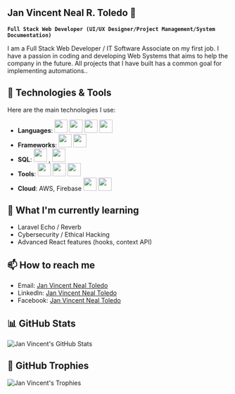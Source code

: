 ## Jan Vincent Neal R. Toledo 👋

**`Full Stack Web Developer (UI/UX Designer/Project Management/System Documentation)`**

I am a Full Stack Web Developer / IT Software Associate on my first job. I have a passion in coding and developing Web Systems
that aims to help the company in the future. All projects that I have built has a common goal for implementing automations..

## 🔧 Technologies & Tools
Here are the main technologies I use:

- **Languages**: <img src="https://github.com/user-attachments/assets/13115aed-d4ba-4f81-801f-53ad51495572" width="30px" /> <img src="https://cdn.jsdelivr.net/gh/devicons/devicon/icons/java/java-original.svg" width="30px" /> <img src="https://github.com/user-attachments/assets/ba39c9d3-ebc7-43e2-b4fc-dfbe282080c9" width="30px" /> <img src="https://github.com/user-attachments/assets/41c59980-4f15-4727-8695-b7734f01cebf" width="30px" /> 
- **Frameworks**: <img src="https://github.com/user-attachments/assets/e0f494df-1a24-42a7-a1ca-fbc9dcfd4cc6" width="30px" /> <img src="https://github.com/user-attachments/assets/1ef8a0a9-0beb-40bd-9235-d14c1d1a9197" width="30px" />
- **SQL**:  <img src="https://github.com/user-attachments/assets/b5a9739c-3d55-4d5f-b4b2-16389f2c3e04" width="30px" /> , <img src="https://github.com/user-attachments/assets/f4237ad9-fe7a-42a5-b240-d39825e9e94e" width="30px" />
- **Tools**: <img src="https://github.com/user-attachments/assets/4fb13cce-3646-40f5-a931-0222ad9ad75f" width="30px" /> <img src="https://github.com/user-attachments/assets/c4b638ca-5442-4950-9cb9-d5646bf3a7f0" width="30px" /> <img src="https://github.com/user-attachments/assets/97925bb0-d59c-4084-b62b-eaf578d7c95d" width="30px" />
- **Cloud**: AWS, Firebase <img src="https://github.com/user-attachments/assets/7820c98f-75a2-4fa5-aeb2-a7ebe743effd" width="30px" /> <img src="https://github.com/user-attachments/assets/8fc6870a-b3e8-4837-96c8-0aef29fe6c60" width="30px" /> 

## 🌱 What I'm currently learning

- Laravel Echo / Reverb
- Cybersecurity / Ethical Hacking
- Advanced React features (hooks, context API)

## 📫 How to reach me

- Email: [Jan Vincent Neal Toledo](mailto:janvincentn.toledo@gmail.com)
- LinkedIn: [Jan Vincent Neal Toledo]([https://www.linkedin.com/in/jan-vincent-neal-toledo)
- Facebook: [Jan Vincent Neal Toledo](https://www.facebook.com/YourSensei04/)

## 📊 GitHub Stats

![Jan Vincent's GitHub Stats](https://github-readme-stats.vercel.app/api?username=vince-dev-it&show_icons=true&hide_title=true&count_private=true&hide=prs&theme=radical)

## 🔗 GitHub Trophies

![Jan Vincent's Trophies](https://github-profile-trophy.vercel.app/?username=vince-dev-it&theme=radical)

